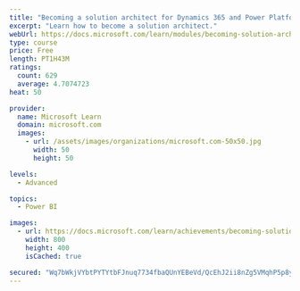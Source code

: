 ```yaml
---
title: "Becoming a solution architect for Dynamics 365 and Power Platform"
excerpt: "Learn how to become a solution architect."
webUrl: https://docs.microsoft.com/learn/modules/becoming-solution-architect/
type: course
price: Free
length: PT1H43M
ratings:
  count: 629
  average: 4.7074723
heat: 50

provider:
  name: Microsoft Learn
  domain: microsoft.com
  images:
    - url: /assets/images/organizations/microsoft.com-50x50.jpg
      width: 50
      height: 50

levels:
  - Advanced

topics:
  - Power BI

images:
  - url: https://docs.microsoft.com/learn/achievements/becoming-solution-architect-social.png
    width: 800
    height: 400
    isCached: true

secured: "Wq7bWkjVYbtPYTYtbFJnuq7734fbaQUnYEBeVd/QcEhJ2ii8nZg5VMqhP5p8ygc0cxuKH+hElZwXnl98IrBcgEcjrDz+PnST3sNNeAE83W2JnMvanwF94yrb4sIKsuw1bRBiAb/o2Uk3Z0gxmjaZr/oRLUo572WcMzvxQXCjhGiSQf0Xah2btxtryA2dtr66NCGsadplVNZdpIPV0QbuY5jngS2AiosahIYwkx7fSCNdckOFL8Q5KItVkzoPhaKUTw2Eg94D1ifITAdMXc/Ett4b2i5uTLyGyt6hkYh3Bv6qmEkNK+Yp+N9uZiFSo5e9tXuqfcO9YQQjIhtvgcEqI6u0MBgRfCC+V8JiBOzdAh1++Du8lAIUuuw7ReGrSrbXtzT+ebp2leLsKQnhb/dhnDNfSAAX+5pVK4E0TDTtPZY=;r3KMOp9RMZAG8+syXBxaGQ=="
---
```


